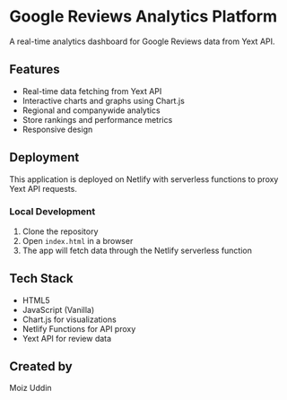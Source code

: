 # Google Reviews Analytics Platform

A real-time analytics dashboard for Google Reviews data from Yext API.

## Features

- Real-time data fetching from Yext API
- Interactive charts and graphs using Chart.js
- Regional and companywide analytics
- Store rankings and performance metrics
- Responsive design

## Deployment

This application is deployed on Netlify with serverless functions to proxy Yext API requests.

### Local Development

1. Clone the repository
2. Open `index.html` in a browser
3. The app will fetch data through the Netlify serverless function

## Tech Stack

- HTML5
- JavaScript (Vanilla)
- Chart.js for visualizations
- Netlify Functions for API proxy
- Yext API for review data

## Created by

Moiz Uddin
